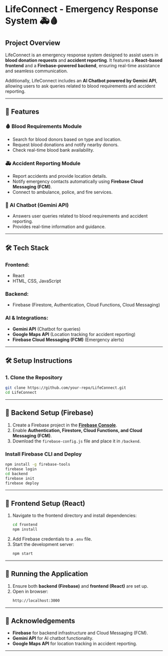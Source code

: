# **LifeConnect - Emergency Response System 🚑🩸**  

## **Project Overview**  
LifeConnect is an emergency response system designed to assist users in **blood donation requests** and **accident reporting**. It features a **React-based frontend** and a **Firebase-powered backend**, ensuring real-time assistance and seamless communication.  

Additionally, LifeConnect includes an **AI Chatbot powered by Gemini API**, allowing users to ask queries related to blood requirements and accident reporting.  

---

## **🚀 Features**  
### **🩸 Blood Requirements Module**  
- Search for blood donors based on type and location.  
- Request blood donations and notify nearby donors.  
- Check real-time blood bank availability.  

### **🚑 Accident Reporting Module**  
- Report accidents and provide location details.  
- Notify emergency contacts automatically using **Firebase Cloud Messaging (FCM)**.  
- Connect to ambulance, police, and fire services.  

### **🤖 AI Chatbot (Gemini API)**  
- Answers user queries related to blood requirements and accident reporting.  
- Provides real-time information and guidance.  

---

## **🛠 Tech Stack**  
### **Frontend:**  
- React  
- HTML, CSS, JavaScript  

### **Backend:**  
- Firebase (Firestore, Authentication, Cloud Functions, Cloud Messaging)  

### **AI & Integrations:**  
- **Gemini API** (Chatbot for queries)  
- **Google Maps API** (Location tracking for accident reporting)  
- **Firebase Cloud Messaging (FCM)** (Emergency alerts)  

---

## **🛠 Setup Instructions**  

### **1. Clone the Repository**  
```sh
git clone https://github.com/your-repo/LifeConnect.git
cd LifeConnect
```

---

## **📌 Backend Setup (Firebase)**  
1. Create a Firebase project in the **[Firebase Console](https://console.firebase.google.com/)**.  
2. Enable **Authentication, Firestore, Cloud Functions, and Cloud Messaging (FCM)**.  
3. Download the `firebase-config.js` file and place it in `/backend`.  

### **Install Firebase CLI and Deploy**  
```sh
npm install -g firebase-tools
firebase login
cd backend
firebase init
firebase deploy
```

---

## **📌 Frontend Setup (React)**  
1. Navigate to the frontend directory and install dependencies:  
   ```sh
   cd frontend
   npm install
   ```  
2. Add Firebase credentials to a `.env` file.  
3. Start the development server:  
   ```sh
   npm start
   ```  

---

## **🚀 Running the Application**  
1. Ensure both **backend (Firebase)** and **frontend (React)** are set up.  
2. Open in browser:  
   ```sh
   http://localhost:3000
   ```  

---

## **🙌 Acknowledgements**  
- **Firebase** for backend infrastructure and Cloud Messaging (FCM).  
- **Gemini API** for AI chatbot functionality.  
- **Google Maps API** for location tracking in accident reporting.  

---
